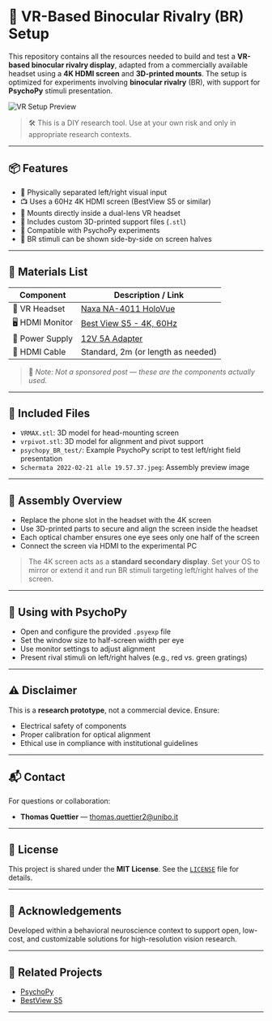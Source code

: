 # 🧠 VR-Based Binocular Rivalry (BR) Setup

This repository contains all the resources needed to build and test a **VR-based binocular rivalry display**, adapted from a commercially available headset using a **4K HDMI screen** and **3D-printed mounts**. The setup is optimized for experiments involving **binocular rivalry** (BR), with support for **PsychoPy** stimuli presentation.

![VR Setup Preview](image/br_setup.png)

> 🛠️ This is a DIY research tool. Use at your own risk and only in appropriate research contexts.

---

## 📦 Features

- 🔄 Physically separated left/right visual input
- 📺 Uses a 60Hz 4K HDMI screen (BestView S5 or similar)
- 🧲 Mounts directly inside a dual-lens VR headset
- 🧩 Includes custom 3D-printed support files (`.stl`)
- 🎯 Compatible with PsychoPy experiments
- 🧪 BR stimuli can be shown side-by-side on screen halves

---

## 🧱 Materials List

| Component        | Description / Link |
|------------------|--------------------|
| 🥽 VR Headset    | [Naxa NA-4011 HoloVue](https://www.ubuy.sn/fr/product/2EMBZGRW-naxa-na-4011-holovue-vr-glasses) |
| 🖥️ HDMI Monitor  | [Best View S5 - 4K, 60Hz](https://www.amazon.it/dp/B07PLDDZBY) |
| 🔌 Power Supply  | [12V 5A Adapter](https://www.amazon.it/dp/B07XDSR4DK) |
| 🔗 HDMI Cable    | Standard, 2m (or length as needed) |

> 🧾 *Note: Not a sponsored post — these are the components actually used.*

---

## 🧩 Included Files

- `VRMAX.stl`: 3D model for head-mounting screen
- `vrpivot.stl`: 3D model for alignment and pivot support
- `psychopy_BR_test/`: Example PsychoPy script to test left/right field presentation
- `Schermata 2022-02-21 alle 19.57.37.jpeg`: Assembly preview image

---

## 🔧 Assembly Overview

- Replace the phone slot in the headset with the 4K screen
- Use 3D-printed parts to secure and align the screen inside the headset
- Each optical chamber ensures one eye sees only one half of the screen
- Connect the screen via HDMI to the experimental PC

> The 4K screen acts as a **standard secondary display**. Set your OS to mirror or extend it and run BR stimuli targeting left/right halves of the screen.

---

## 🎯 Using with PsychoPy

- Open and configure the provided `.psyexp` file
- Set the window size to half-screen width per eye
- Use monitor settings to adjust alignment
- Present rival stimuli on left/right halves (e.g., red vs. green gratings)

---

## ⚠️ Disclaimer

This is a **research prototype**, not a commercial device. Ensure:
- Electrical safety of components
- Proper calibration for optical alignment
- Ethical use in compliance with institutional guidelines

---

## 📬 Contact

For questions or collaboration:

- **Thomas Quettier** — [thomas.quettier2@unibo.it](mailto:thomas.quettier2@unibo.it)

---

## 📄 License

This project is shared under the **MIT License**. See the [`LICENSE`](LICENSE) file for details.

---

## 🙏 Acknowledgements

Developed within a behavioral neuroscience context to support open, low-cost, and customizable solutions for high-resolution vision research.

---

## 🔗 Related Projects

- [PsychoPy](https://www.psychopy.org/)
- [BestView S5](https://www.amazon.it/dp/B07PLDDZBY)

---
